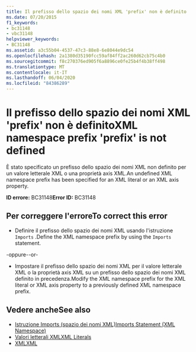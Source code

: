 ```yaml
---
title: Il prefisso dello spazio dei nomi XML 'prefix' non è definito
ms.date: 07/20/2015
f1_keywords:
- bc31148
- vbc31148
helpviewer_keywords:
- BC31148
ms.assetid: a3c55b04-4537-47c3-88e8-6e8044e9dc54
ms.openlocfilehash: 2a1380d35190fcc59af84ff2ac260d62cb75c4b0
ms.sourcegitcommit: f8c270376ed905f6a8896ce0fe25b4f4b38ff498
ms.translationtype: MT
ms.contentlocale: it-IT
ms.lasthandoff: 06/04/2020
ms.locfileid: "84386289"
---
```

# <a name="xml-namespace-prefix-prefix-is-not-defined"></a><span data-ttu-id="1c950-102">Il prefisso dello spazio dei nomi XML 'prefix' non è definito</span><span class="sxs-lookup"><span data-stu-id="1c950-102">XML namespace prefix 'prefix' is not defined</span></span>
<span data-ttu-id="1c950-103">È stato specificato un prefisso dello spazio dei nomi XML non definito per un valore letterale XML o una proprietà axis XML.</span><span class="sxs-lookup"><span data-stu-id="1c950-103">An undefined XML namespace prefix has been specified for an XML literal or an XML axis property.</span></span>  
  
 <span data-ttu-id="1c950-104">**ID errore:** BC31148</span><span class="sxs-lookup"><span data-stu-id="1c950-104">**Error ID:** BC31148</span></span>  
  
## <a name="to-correct-this-error"></a><span data-ttu-id="1c950-105">Per correggere l'errore</span><span class="sxs-lookup"><span data-stu-id="1c950-105">To correct this error</span></span>  
  
- <span data-ttu-id="1c950-106">Definire il prefisso dello spazio dei nomi XML usando l'istruzione `Imports` .</span><span class="sxs-lookup"><span data-stu-id="1c950-106">Define the XML namespace prefix by using the `Imports` statement.</span></span>  
  
 <span data-ttu-id="1c950-107">-oppure-</span><span class="sxs-lookup"><span data-stu-id="1c950-107">-or-</span></span>  
  
- <span data-ttu-id="1c950-108">Impostare il prefisso dello spazio dei nomi XML per il valore letterale XML o la proprietà axis XML su un prefisso dello spazio dei nomi XML definito in precedenza.</span><span class="sxs-lookup"><span data-stu-id="1c950-108">Modify the XML namespace prefix for the XML literal or XML axis property to a previously defined XML namespace prefix.</span></span>  
  
## <a name="see-also"></a><span data-ttu-id="1c950-109">Vedere anche</span><span class="sxs-lookup"><span data-stu-id="1c950-109">See also</span></span>

- [<span data-ttu-id="1c950-110">Istruzione Imports (spazio dei nomi XML)</span><span class="sxs-lookup"><span data-stu-id="1c950-110">Imports Statement (XML Namespace)</span></span>](../language-reference/statements/imports-statement-xml-namespace.md)
- [<span data-ttu-id="1c950-111">Valori letterali XML</span><span class="sxs-lookup"><span data-stu-id="1c950-111">XML Literals</span></span>](../language-reference/xml-literals/index.md)
- [<span data-ttu-id="1c950-112">XML</span><span class="sxs-lookup"><span data-stu-id="1c950-112">XML</span></span>](../programming-guide/language-features/xml/index.md)
